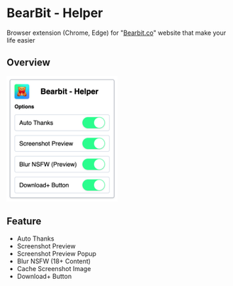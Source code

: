 # BearBit - Helper

Browser extension (Chrome, Edge) for "[Bearbit.co](https://bearbit.co/)" website that make your life easier

## Overview

<img src="README/ss+.png" alt="Extension UI" width="250"/>

## Feature

- Auto Thanks
- Screenshot Preview
- Screenshot Preview Popup
- Blur NSFW (18+ Content)
- Cache Screenshot Image
- Download+ Button
